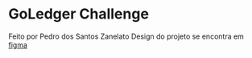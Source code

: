 # GoLedger Challenge

Feito por Pedro dos Santos Zanelato
Design do projeto se encontra em [figma](https://www.figma.com/file/9Jh36OPWzTwQyg5M8GizXg/GoLedger)
